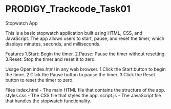 # PRODIGY_Trackcode_Task01

Stopwatch App

This is a basic stopwatch application built using HTML, CSS, and JavaScript. The app allows users to start, pause, and reset the timer, which displays minutes, seconds, and milliseconds.

Features 1.Start: Begin the timer. 2.Pause: Pause the timer without resetting. 3.Reset: Stop the timer and reset it to zero.

Usage Open index.html in any web browser. 1.Click the Start button to begin the timer. 2.Click the Pause button to pause the timer. 3.Click the Reset button to reset the timer to zero.

Files index.html - The main HTML file that contains the structure of the app. styles.css - The CSS file that styles the app. script.js - The JavaScript file that handles the stopwatch functionality.
